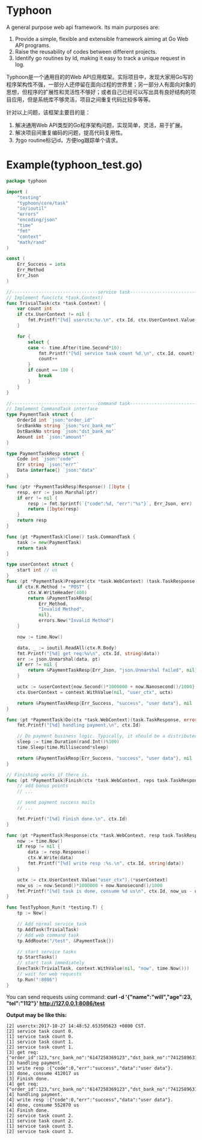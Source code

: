 # Typhoon
A general purpose web api framework. Its main purposes are:
1. Provide a simple, flexible and extensible framework aiming at Go Web API programs.
2. Raise the reusability of codes between different projects.
3. Identify go routines by Id, making it easy to track a unique request in log.

Typhoon是一个通用目的的Web API应用框架。实际项目中，发现大家用Go写的程序架构性不强，一部分人还停留在面向过程的世界里；另一部分人有面向对象的思想，但程序的扩展性和灵活性不够好；或者自己已经可以写出具有良好结构的项目应用，但是系统库不够灵活，项目之间重复代码比较多等等。

针对以上问题，该框架主要目的是：
1. 解决通用Web API类型的Go程序架构问题，实现简单，灵活，易于扩展。
2. 解决项目间重复编码的问题，提高代码复用性。
3. 为go routine标记id，方便log跟踪单个请求。

# Example(typhoon_test.go)

```go
package typhoon

import (
	"testing"
	"typhoon/core/task"
	"io/ioutil"
	"errors"
	"encoding/json"
	"time"
	"fmt"
	"context"
	"math/rand"
)

const (
	Err_Success = iota
	Err_Method
	Err_Json
)

//--------------------------------service task----------------------------------
// Implement func(ctx *task.Context)
func TrivialTask(ctx *task.Context) {
	var count int
	if ctx.UserContext != nil {
		fmt.Printf("[%d] userctx:%v.\n", ctx.Id, ctx.UserContext.Value("now"))
	}

	for {
		select {
		case <- time.After(time.Second*10):
			fmt.Printf("[%d] service task count %d.\n", ctx.Id, count)
			count++
		}
		if count == 100 {
			break
		}
	}
}

//--------------------------------command task----------------------------------
// Implement CommandTask interface
type PaymentTask struct {
	OrderId int `json:"order_id"`
	SrcBankNo string `json:"src_bank_no"`
	DstBankNo string `json:"dst_bank_no"`
	Amount int `json:"amount"`
}

type PaymentTaskResp struct {
	Code int `json:"code"`
	Err string `json:"err"`
	Data interface{} `json:"data"`
}

func (ptr *PaymentTaskResp)Response() []byte {
	resp, err := json.Marshal(ptr)
	if err != nil {
		resp := fmt.Sprintf(`{"code":%d, "err":"%s"}`, Err_Json, err)
		return []byte(resp)
	}
	return resp
}

func (pt *PaymentTask)Clone() task.CommandTask {
	task := new(PaymentTask)
	return task
}

type userContext struct {
	start int // us
}
func (pt *PaymentTask)Prepare(ctx *task.WebContext) (task.TaskResponse, error) {
	if ctx.R.Method != "POST" {
		ctx.W.WriteHeader(400)
		return &PaymentTaskResp{
			Err_Method,
			"Invalid Method",
			nil},
			errors.New("Invalid Method")
	}

	now := time.Now()

	data, _ := ioutil.ReadAll(ctx.R.Body)
	fmt.Printf("[%d] get req:%v\n", ctx.Id, string(data))
	err := json.Unmarshal(data, pt)
	if err != nil {
		return &PaymentTaskResp{Err_Json, "json.Unmarshal failed", nil}, err
	}

	uctx := &userContext{now.Second()*1000000 + now.Nanosecond()/1000}
	ctx.UserContext = context.WithValue(nil, "user_ctx", uctx)

	return &PaymentTaskResp{Err_Success, "success", "user data"}, nil
}

func (pt *PaymentTask)Do(ctx *task.WebContext)(task.TaskResponse, error) {
	fmt.Printf("[%d] handling payment.\n", ctx.Id)

	// Do payment business logic. Typically, it should be a distributed transaction.
	sleep := time.Duration(rand.Int()%100)
	time.Sleep(time.Millisecond*sleep)

	return &PaymentTaskResp{Err_Success, "success", "user data"}, nil
}

// Finishing works if there is.
func (pt *PaymentTask)Finish(ctx *task.WebContext, reps task.TaskResponse) {
	// add bonus points
	// ...

	// send payment success mails
	// ...

	fmt.Printf("[%d] Finish done.\n", ctx.Id)
}

func (pt *PaymentTask)Response(ctx *task.WebContext, resp task.TaskResponse) {
	now := time.Now()
	if resp != nil {
		data := resp.Response()
		ctx.W.Write(data)
		fmt.Printf("[%d] write resp :%s.\n", ctx.Id, string(data))
	}

	uctx := ctx.UserContext.Value("user_ctx").(*userContext)
	now_us := now.Second()*1000000 + now.Nanosecond()/1000
	fmt.Printf("[%d] task is done, consume %d us\n", ctx.Id, now_us - uctx.start)
}

func TestTyphoon_Run(t *testing.T) {
	tp := New()

	// Add normal service task
	tp.AddTask(TrivialTask)
	// Add web command task
	tp.AddRoute("/test", &PaymentTask{})

	// start service tasks
	tp.StartTasks()
	// start task immediately
	ExecTask(TrivialTask, context.WithValue(nil, "now", time.Now()))
	// wait for web requests
	tp.Run(":8086")
}

```

You can send requests using command: **curl -d '{"name":"will","age":23, "tel":"112"}' http://127.0.0.1:8086/test**

**Output may be like this:**
```
[2] userctx:2017-10-27 14:48:52.653505623 +0800 CST.
[2] service task count 0.
[1] service task count 0.
[1] service task count 1.
[2] service task count 1.
[3] get req:{"order_id":123,"src_bank_no":"6147258369123","dst_bank_no":"7412589631203","amount":1000}
[3] handling payment.
[3] write resp :{"code":0,"err":"success","data":"user data"}.
[3] done, consume 412017 us
[3] Finish done.
[4] get req:{"order_id":123,"src_bank_no":"6147258369123","dst_bank_no":"7412589631203","amount":1000}
[4] handling payment.
[4] write resp :{"code":0,"err":"success","data":"user data"}.
[4] done, consume 552870 us
[4] Finish done.
[2] service task count 2.
[1] service task count 2.
[1] service task count 3.
[2] service task count 3.
```

